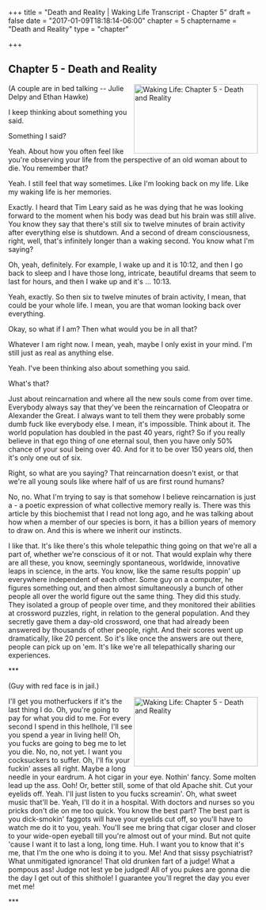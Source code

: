 +++
title = "Death and Reality | Waking Life Transcript - Chapter 5"
draft = false
date = "2017-01-09T18:18:14-06:00"
chapter = 5
chaptername = "Death and Reality"
type = "chapter"


+++

## Chapter 5 - Death and Reality

<p>
<a href="http://media.jamesrskemp.com/graphics/wakingLife/WakingLife_05_1.jpg" onclick="window.open(this.href);return false;"><img src="http://media.jamesrskemp.com/graphics/wakingLife/WakingLife_05_1_t.jpg" alt="Waking Life: Chapter 5 - Death and Reality" style="width:250px;height:140px;" align="right" /></a>(A couple are in bed talking -- Julie Delpy and Ethan Hawke) 
</p>
<p>
I keep thinking about something you said. 
</p>
<p>
Something I said? 
</p>
<p>
Yeah. About how you often feel like you're observing your life from the perspective of an old woman about to die. You remember that? 
</p>
<p>
Yeah. I still feel that way sometimes. Like I'm looking back on my life. Like my waking life is her memories. 
</p>
<p>
Exactly. I heard that Tim Leary said as he was dying that he was looking forward to the moment when his body was dead but his brain was still alive. You know they say that there's still six to twelve minutes of brain activity after everything else is shutdown. And a second of dream consciousness, right, well, that's infinitely longer than a waking second. You know what I'm saying? 
</p>
<p>
Oh, yeah, definitely. For example, I wake up and it is 10:12, and then I go back to sleep and I have those long, intricate, beautiful dreams that seem to last for hours, and then I wake up and it's ... 10:13. 
</p>
<p>
Yeah, exactly. So then six to twelve minutes of brain activity, I mean, that could be your whole life. I mean, you are that woman looking back over everything. 
</p>
<p>
Okay, so what if I am? Then what would you be in all that? 
</p>
<p>
Whatever I am right now. I mean, yeah, maybe I only exist in your mind. I'm still just as real as anything else. 
</p>
<p>
Yeah. I've been thinking also about something you said. 
</p>
<p>
What's that? 
</p>
<p>
Just about reincarnation and where all the new souls come from over time. Everybody always say that they've been the reincarnation of Cleopatra or Alexander the Great. I always want to tell them they were probably some dumb fuck like everybody else. I mean, it's impossible. Think about it. The world population has doubled in the past 40 years, right? So if you really believe in that ego thing of one eternal soul, then you have only 50% chance of your soul being over 40. And for it to be over 150 years old, then it's only one out of six. 
</p>
<p>
Right, so what are you saying? That reincarnation doesn't exist, or that we're all young souls like where half of us are first round humans? 
</p>
<p>
No, no. What I'm trying to say is that somehow I believe reincarnation is just a - a poetic expression of what collective memory really is. There was this article by this biochemist that I read not long ago, and he was talking about how when a member of our species is born, it has a billion years of memory to draw on. And this is where we inherit our instincts. 
</p>
<p>
I like that. It's like there's this whole telepathic thing going on that we're all a part of, whether we're conscious of it or not. That would explain why there are all these, you know, seemingly spontaneous, worldwide, innovative leaps in science, in the arts. You know, like the same results poppin' up everywhere independent of each other. Some guy on a computer, he figures something out, and then almost simultaneously a bunch of other people all over the world figure out the same thing. They did this study. They isolated a group of people over time, and they monitored their abilities at crossword puzzles, right, in relation to the general population. And they secretly gave them a day-old crossword, one that had already been answered by thousands of other people, right. And their scores went up dramatically, like 20 percent. So it's like once the answers are out there, people can pick up on 'em. It's like we're all telepathically sharing our experiences. 
</p>
<p>
*** 
</p>
<p>
(Guy with red face is in jail.) 
</p>
<p>
<a href="http://media.jamesrskemp.com/graphics/wakingLife/WakingLife_05_2.jpg" onclick="window.open(this.href);return false;"><img src="http://media.jamesrskemp.com/graphics/wakingLife/WakingLife_05_2_t.jpg" alt="Waking Life: Chapter 5 - Death and Reality" style="width:250px;height:140px;" align="right" /></a>I'll get you motherfuckers if it's the last thing I do. Oh, you're going to pay for what you did to me. For every second I spend in this hellhole, I'll see you spend a year in living hell! Oh, you fucks are going to beg me to let you die. No, no, not yet. I want you cocksuckers to suffer. Oh, I'll fix your fuckin' asses all right. Maybe a long needle in your eardrum. A hot cigar in your eye. Nothin' fancy. Some molten lead up the ass. Ooh! Or, better still, some of that old Apache shit. Cut your eyelids off. Yeah. I'll just listen to you fucks screamin'. Oh, what sweet music that'll be. Yeah, I'll do it in a hospital. With doctors and nurses so you pricks don't die on me too quick. You know the best part? The best part is you dick-smokin' faggots will have your eyelids cut off, so you'll have to watch me do it to you, yeah. You'll see me bring that cigar closer and closer to your wide-open eyeball till you're almost out of your mind. But not quite 'cause I want it to last a long, long time. Huh. I want you to know that it's me, that I'm the one who is doing it to you. Me! And that sissy psychiatrist? What unmitigated ignorance! That old drunken fart of a judge! What a pompous ass! Judge not lest ye be judged! All of you pukes are gonna die the day I get out of this shithole! I guarantee you'll regret the day you ever met me! 
</p>
<p>
*** 
</p>

